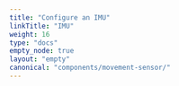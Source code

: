 ```yaml
---
title: "Configure an IMU"
linkTitle: "IMU"
weight: 16
type: "docs"
empty_node: true
layout: "empty"
canonical: "components/movement-sensor/"
---
```

